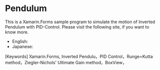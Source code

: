 # Pendulum

This is a Xamarin.Forms sample program to simulate the motion of Inverted Pendulum with PID-Control. Please visit the following site, if you want to know more.

* English: 
* Japanese: 

[Keywords] Xamarin.Forms, Inverted Pendulu，PID Control，Runge=Kutta method，Ziegler-Nichols' Ultimate Gain method，BoxView，
